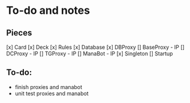 # To-do and notes

## Pieces
[x] Card
[x] Deck
[x] Rules
[x] Database
[x] DBProxy
[] BaseProxy - IP
[] DCProxy - IP
[] TGProxy - IP
[] ManaBot - IP
[x] Singleton
[] Startup

## To-do:
- finish proxies and manabot
- unit test proxies and manabot